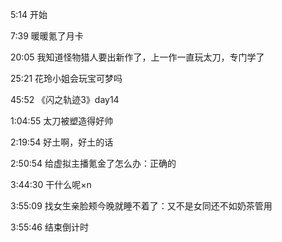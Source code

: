 5:14 开始

7:39 暖暖氪了月卡

20:05 我知道怪物猎人要出新作了，上一作一直玩太刀，专门学了

25:21 花玲小姐会玩宝可梦吗

45:52 《闪之轨迹3》day14

1:04:55 太刀被塑造得好帅

2:19:54 好土啊，好土的话

2:50:54 给虚拟主播氪金了怎么办：正确的

3:44:30 干什么呢×n

3:55:09 找女生亲脸颊今晚就睡不着了：又不是女同还不如奶茶管用

3:55:46 结束倒计时